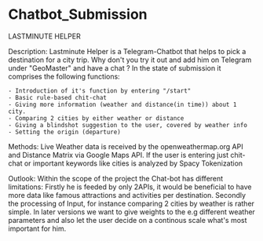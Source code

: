 # Chatbot_Submission

LASTMINUTE HELPER

Description: Lastminute Helper is a Telegram-Chatbot that helps to pick a destination for a city trip. Why don't you try it out and add him on Telegram under "GeoMaster" and have a chat ? In the state of submission it comprises the following functions:

	- Introduction of it's function by entering "/start"
	- Basic rule-based chit-chat
	- Giving more information (weather and distance(in time)) about 1 city.
	- Comparing 2 cities by either weather or distance
	- Giving a blindshot suggestion to the user, covered by weather info
	- Setting the origin (departure)
	

Methods: Live Weather data is received by the openweathermap.org API and Distance Matrix via Google Maps API.
	If the user is entering just chit-chat or important keywords like cities is analyzed by Spacy Tokenization
	
Outlook: Within the scope of the project the Chat-bot has different limitations: Firstly he is feeded by only 2APIs, it would be beneficial to have more data like famous attractions and activities per destination. Secondly the processing of Input, for instance comparing 2 cities by weather is rather simple. In later versions we want to give weights to the e.g different weather parameters and also let the user decide on a continous scale what's most important for him.
